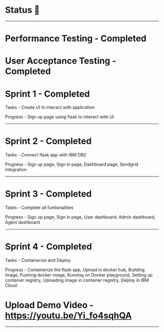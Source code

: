 # Status 📝
<hr>

# Performance Testing - Completed

# User Acceptance Testing - Completed

# Sprint 1 - Completed

  Tasks    - Create UI to interact with application
  
  Progress - Sign up page using flask to interact with UI
  
<hr>

# Sprint 2 - Completed

  Tasks    - Connect flask app with IBM DB2
  
  Progress - Sign up page, Sign in page, Dashboard page, Sendgrid integration

<hr>

# Sprint 3 - Completed

  Tasks    - Complete all funtionalities
  
  Progress - Sign up page, Sign in page, User dashboard, Admin dashboard, Agent dashboard
  
  <hr>
  
# Sprint 4 - Completed

  Tasks    - Containerize and Deploy
  
  Progress - Containerize the flask app, Upload in docker hub, Building Image, Pushing docker image, Running on Docker playground, Setting up container registry, Uploading image in container registry, Deploy in IBM Cloud


# Upload Demo Video - https://youtu.be/Yi_fo4sqhQA
<hr>

